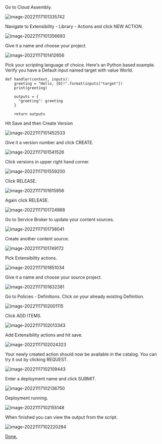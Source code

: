 Go to Cloud Assembly.

![image-20221117101335742](./assets/images/extensibility/image-20221117101335742.png)

Navigate to Extensibility - Library - Actions and click NEW ACTION.

![image-20221117101356693](./assets/images/extensibility/image-20221117101356693.png)

Give it a name and choose your project.

![image-20221117101412656](./assets/images/extensibility/image-20221117101412656.png)

Pick your scripting language of choice. Here's an Python based example. Verify you have a Default input named target with value World.

```
def handler(context, inputs):
    greeting = "Hello, {0}!".format(inputs["target"])
    print(greeting)

    outputs = {
      "greeting": greeting
    }

    return outputs
```

Hit Save and then Create Version

![image-20221117101452533](./assets/images/extensibility/image-20221117101452533.png)

Give it a version number and click CREATE.

![image-20221117101541526](./assets/images/extensibility/image-20221117101541526.png)

Click versions in upper right hand corner.

![image-20221117101559200](./assets/images/extensibility/image-20221117101559200.png)

Click RELEASE.

![image-20221117101615956](./assets/images/extensibility/image-20221117101615956.png)

Again click RELEASE.

![image-20221117101724988](./assets/images/extensibility/image-20221117101724988.png)

Go to Service Broker to update your content sources.

![image-20221117101738041](./assets/images/extensibility/image-20221117101738041.png)

Create another content source.

![image-20221117101749172](./assets/images/extensibility/image-20221117101749172.png)

Pick Extensibility actions.

![image-20221117101851034](./assets/images/extensibility/image-20221117101851034.png)

Give it a name and choose your source project.

![image-20221117101832381](./assets/images/extensibility/image-20221117101832381.png)

Go to Policies - Definitions. Click on your already existing Definition.

![image-20221117102001115](./assets/images/extensibility/image-20221117102001115.png)

Click ADD ITEMS.

![image-20221117102013343](./assets/images/extensibility/image-20221117102013343.png)

Add Extensibility actions and hit save.

![image-20221117102024323](./assets/images/extensibility/image-20221117102024323.png)

Your newly created action should now be available in the catalog. You can try it out by clicking REQUEST.

![image-20221117102109443](./assets/images/extensibility/image-20221117102109443.png)

Enter a deployment name and click SUBMIT.

![image-20221117102136750](./assets/images/extensibility/image-20221117102136750.png)

Deployment running.

![image-20221117102155148](./assets/images/extensibility/image-20221117102155148.png)

When finished you can view the output from the script.

![image-20221117102220284](./assets/images/extensibility/image-20221117102220284.png)

[Done.](https://larols.github.io/vmware-aria/)
